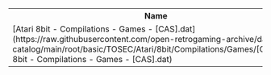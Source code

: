 <table>
<tr><th>Name</th><th>Size</th></tr>
<tr><td>
[Atari 8bit - Compilations - Games - [CAS].dat](https://raw.githubusercontent.com/open-retrogaming-archive/dat-catalog/main/root/basic/TOSEC/Atari/8bit/Compilations/Games/[CAS]/Atari 8bit - Compilations - Games - [CAS].dat)
</td><td>17290</td></tr>
</table>
